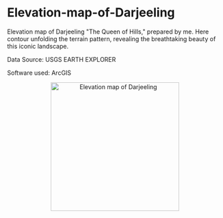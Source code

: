 # Elevation-map-of-Darjeeling
 Elevation map of Darjeeling "The Queen of Hills," prepared by me. Here contour unfolding the terrain pattern, revealing the breathtaking beauty of this iconic landscape. 
 
Data Source: USGS EARTH EXPLORER

Software used: ArcGIS
<p align="center">
  <img src="images/sample_image.png" alt="Elevation map of Darjeeling" width="300">
</p>


